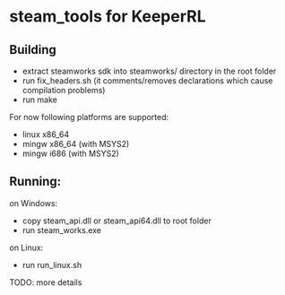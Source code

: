 # steam_tools for KeeperRL

## Building

- extract steamworks sdk into steamworks/ directory in the root folder
- run fix\_headers.sh (it comments/removes declarations which cause compilation problems)
- run make

For now following platforms are supported:
- linux x86\_64
- mingw x86\_64 (with MSYS2)
- mingw i686 (with MSYS2)

## Running:

on Windows:
- copy steam\_api.dll or steam\_api64.dll to root folder
- run steam\_works.exe

on Linux:
- run run\_linux.sh


TODO: more details
